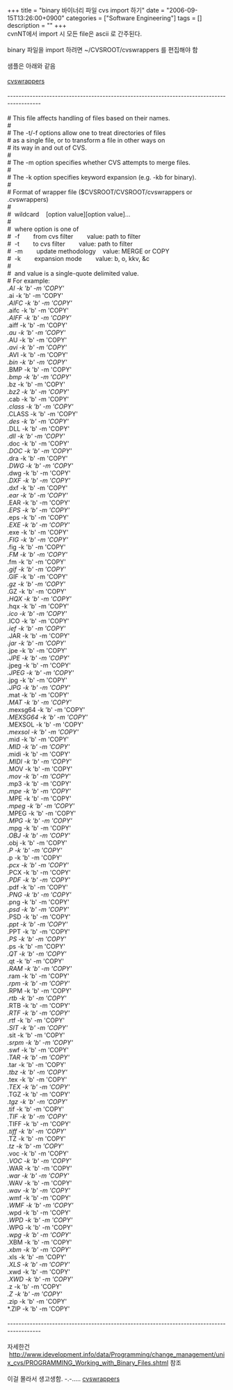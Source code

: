 +++
title = "binary 바이너리 파일 cvs import 하기"
date = "2006-09-15T13:26:00+0900"
categories = ["Software Engineering"]
tags = []
description = ""
+++
<span class="copyright_entry" style="display:block;" title="binary 바이너리 파일 cvs import 하기@@**@@http://shed.egloos.com/1413686"></span>cvnNT에서 import 시 모든 file은 ascii 로 간주된다.
<br>
<br>binary 파일을 import 하려면 ~/CVSROOT/cvswrappers 를 편집해야 함
<br>
<br>샘플은 아래와 같음
<br>
<br>
<a href="http://pds1.egloos.com/pds/1/200609/15/82/cvswrappers">cvswrappers</a>
<br>
<br>------------------------------------------------------------------------------------------
<br>
<br># This file affects handling of files based on their names.
<br>#
<br># The -t/-f options allow one to treat directories of files
<br># as a single file, or to transform a file in other ways on
<br># its way in and out of CVS.
<br>#
<br># The -m option specifies whether CVS attempts to merge files.
<br>#
<br># The -k option specifies keyword expansion (e.g. -kb for binary).
<br>#
<br># Format of wrapper file ($CVSROOT/CVSROOT/cvswrappers or .cvswrappers)
<br>#
<br>#&nbsp; wildcard&nbsp;&nbsp;&nbsp; [option value][option value]...
<br>#
<br>#&nbsp; where option is one of
<br>#&nbsp; -f&nbsp;&nbsp;&nbsp; &nbsp;&nbsp;&nbsp; from cvs filter&nbsp;&nbsp;&nbsp; &nbsp;&nbsp;&nbsp; value: path to filter
<br>#&nbsp; -t&nbsp;&nbsp;&nbsp; &nbsp;&nbsp;&nbsp; to cvs filter&nbsp;&nbsp;&nbsp; &nbsp;&nbsp;&nbsp; value: path to filter
<br>#&nbsp; -m&nbsp;&nbsp;&nbsp; &nbsp;&nbsp;&nbsp; update methodology&nbsp;&nbsp;&nbsp; value: MERGE or COPY
<br>#&nbsp; -k&nbsp;&nbsp;&nbsp; &nbsp;&nbsp;&nbsp; expansion mode&nbsp;&nbsp;&nbsp; &nbsp;&nbsp;&nbsp; value: b, o, kkv, &amp;c
<br>#
<br>#&nbsp; and value is a single-quote delimited value.
<br># For example:
<br>*.AI -k 'b' -m 'COPY'
<br>*.ai -k 'b' -m 'COPY'
<br>*.AIFC -k 'b' -m 'COPY'
<br>*.aifc -k 'b' -m 'COPY'
<br>*.AIFF -k 'b' -m 'COPY'
<br>*.aiff -k 'b' -m 'COPY'
<br>*.au -k 'b' -m 'COPY'
<br>*.AU -k 'b' -m 'COPY'
<br>*.avi -k 'b' -m 'COPY'
<br>*.AVI -k 'b' -m 'COPY'
<br>*.bin -k 'b' -m 'COPY'
<br>*.BMP -k 'b' -m 'COPY'
<br>*.bmp -k 'b' -m 'COPY'
<br>*.bz -k 'b' -m 'COPY'
<br>*.bz2 -k 'b' -m 'COPY'
<br>*.cab -k 'b' -m 'COPY'
<br>*.class -k 'b' -m 'COPY'
<br>*.CLASS -k 'b' -m 'COPY'
<br>*.des -k 'b' -m 'COPY'
<br>*.DLL -k 'b' -m 'COPY'
<br>*.dll -k 'b' -m 'COPY'
<br>*.doc -k 'b' -m 'COPY'
<br>*.DOC -k 'b' -m 'COPY'
<br>*.dra -k 'b' -m 'COPY'
<br>*.DWG -k 'b' -m 'COPY'
<br>*.dwg -k 'b' -m 'COPY'
<br>*.DXF -k 'b' -m 'COPY'
<br>*.dxf -k 'b' -m 'COPY'
<br>*.ear -k 'b' -m 'COPY'
<br>*.EAR -k 'b' -m 'COPY'
<br>*.EPS -k 'b' -m 'COPY'
<br>*.eps -k 'b' -m 'COPY'
<br>*.EXE -k 'b' -m 'COPY'
<br>*.exe -k 'b' -m 'COPY'
<br>*.FIG -k 'b' -m 'COPY'
<br>*.fig -k 'b' -m 'COPY'
<br>*.FM -k 'b' -m 'COPY'
<br>*.fm -k 'b' -m 'COPY'
<br>*.gif -k 'b' -m 'COPY'
<br>*.GIF -k 'b' -m 'COPY'
<br>*.gz -k 'b' -m 'COPY'
<br>*.GZ -k 'b' -m 'COPY'
<br>*.HQX -k 'b' -m 'COPY'
<br>*.hqx -k 'b' -m 'COPY'
<br>*.ico -k 'b' -m 'COPY'
<br>*.ICO -k 'b' -m 'COPY'
<br>*.ief -k 'b' -m 'COPY'
<br>*.JAR -k 'b' -m 'COPY'
<br>*.jar -k 'b' -m 'COPY'
<br>*.jpe -k 'b' -m 'COPY'
<br>*.JPE -k 'b' -m 'COPY'
<br>*.jpeg -k 'b' -m 'COPY'
<br>*.JPEG -k 'b' -m 'COPY'
<br>*.jpg -k 'b' -m 'COPY'
<br>*.JPG -k 'b' -m 'COPY'
<br>*.mat -k 'b' -m 'COPY'
<br>*.MAT -k 'b' -m 'COPY'
<br>*.mexsg64 -k 'b' -m 'COPY'
<br>*.MEXSG64 -k 'b' -m 'COPY'
<br>*.MEXSOL -k 'b' -m 'COPY'
<br>*.mexsol -k 'b' -m 'COPY'
<br>*.mid -k 'b' -m 'COPY'
<br>*.MID -k 'b' -m 'COPY'
<br>*.midi -k 'b' -m 'COPY'
<br>*.MIDI -k 'b' -m 'COPY'
<br>*.MOV -k 'b' -m 'COPY'
<br>*.mov -k 'b' -m 'COPY'
<br>*.mp3 -k 'b' -m 'COPY'
<br>*.mpe -k 'b' -m 'COPY'
<br>*.MPE -k 'b' -m 'COPY'
<br>*.mpeg -k 'b' -m 'COPY'
<br>*.MPEG -k 'b' -m 'COPY'
<br>*.MPG -k 'b' -m 'COPY'
<br>*.mpg -k 'b' -m 'COPY'
<br>*.OBJ -k 'b' -m 'COPY'
<br>*.obj -k 'b' -m 'COPY'
<br>*.P -k 'b' -m 'COPY'
<br>*.p -k 'b' -m 'COPY'
<br>*.pcx -k 'b' -m 'COPY'
<br>*.PCX -k 'b' -m 'COPY'
<br>*.PDF -k 'b' -m 'COPY'
<br>*.pdf -k 'b' -m 'COPY'
<br>*.PNG -k 'b' -m 'COPY'
<br>*.png -k 'b' -m 'COPY'
<br>*.psd -k 'b' -m 'COPY'
<br>*.PSD -k 'b' -m 'COPY'
<br>*.ppt -k 'b' -m 'COPY'
<br>*.PPT -k 'b' -m 'COPY'
<br>*.PS -k 'b' -m 'COPY'
<br>*.ps -k 'b' -m 'COPY'
<br>*.QT -k 'b' -m 'COPY'
<br>*.qt -k 'b' -m 'COPY'
<br>*.RAM -k 'b' -m 'COPY'
<br>*.ram -k 'b' -m 'COPY'
<br>*.rpm -k 'b' -m 'COPY'
<br>*.RPM -k 'b' -m 'COPY'
<br>*.rtb -k 'b' -m 'COPY'
<br>*.RTB -k 'b' -m 'COPY'
<br>*.RTF -k 'b' -m 'COPY'
<br>*.rtf -k 'b' -m 'COPY'
<br>*.SIT -k 'b' -m 'COPY'
<br>*.sit -k 'b' -m 'COPY'
<br>*.srpm -k 'b' -m 'COPY'
<br>*.swf -k 'b' -m 'COPY'
<br>*.TAR -k 'b' -m 'COPY'
<br>*.tar -k 'b' -m 'COPY'
<br>*.tbz -k 'b' -m 'COPY'
<br>*.tex -k 'b' -m 'COPY'
<br>*.TEX -k 'b' -m 'COPY'
<br>*.TGZ -k 'b' -m 'COPY'
<br>*.tgz -k 'b' -m 'COPY'
<br>*.tif -k 'b' -m 'COPY'
<br>*.TIF -k 'b' -m 'COPY'
<br>*.TIFF -k 'b' -m 'COPY'
<br>*.tiff -k 'b' -m 'COPY'
<br>*.TZ -k 'b' -m 'COPY'
<br>*.tz -k 'b' -m 'COPY'
<br>*.voc -k 'b' -m 'COPY'
<br>*.VOC -k 'b' -m 'COPY'
<br>*.WAR -k 'b' -m 'COPY'
<br>*.war -k 'b' -m 'COPY'
<br>*.WAV -k 'b' -m 'COPY'
<br>*.wav -k 'b' -m 'COPY'
<br>*.wmf -k 'b' -m 'COPY'
<br>*.WMF -k 'b' -m 'COPY'
<br>*.wpd -k 'b' -m 'COPY'
<br>*.WPD -k 'b' -m 'COPY'
<br>*.WPG -k 'b' -m 'COPY'
<br>*.wpg -k 'b' -m 'COPY'
<br>*.XBM -k 'b' -m 'COPY'
<br>*.xbm -k 'b' -m 'COPY'
<br>*.xls -k 'b' -m 'COPY'
<br>*.XLS -k 'b' -m 'COPY'
<br>*.xwd -k 'b' -m 'COPY'
<br>*.XWD -k 'b' -m 'COPY'
<br>*.z -k 'b' -m 'COPY'
<br>*.Z -k 'b' -m 'COPY'
<br>*.zip -k 'b' -m 'COPY'
<br>*.ZIP -k 'b' -m 'COPY'
<br>
<br>------------------------------------------------------------------------------------------
<br>
<br>자세한건
<br>&nbsp;http://www.idevelopment.info/data/Programming/change_management/unix_cvs/PROGRAMMING_Working_with_Binary_Files.shtml 참조
<br>
<br>이걸 몰라서 생고생함. -.-.....
<a href="http://pds1.egloos.com/pds/1/200609/15/82/cvswrappers">cvswrappers</a>
<br> 
<!--
       <rdf:RDF xmlns:rdf="http://www.w3.org/1999/02/22-rdf-syntax-ns#"
		    xmlns:dc="http://purl.org/dc/elements/1.1/"
		    xmlns:trackback="http://madskills.com/public/xml/rss/module/trackback/">
       <rdf:Description
	        rdf:about="http://shed.egloos.com/1413686"
	        dc:identifier="http://shed.egloos.com/1413686"
	        dc:title="binary 바이너리 파일 cvs import 하기"
	        trackback:ping="http://shed.egloos.com/tb/1413686"/>
       </rdf:RDF>
       -->

<ul></ul>